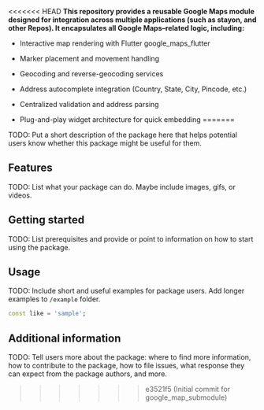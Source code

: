 <<<<<<< HEAD
**This repository provides a reusable Google Maps module designed for integration across multiple applications (such as stayon, and other Repos).
It encapsulates all Google Maps–related logic, including:**

- Interactive map rendering with Flutter google_maps_flutter
  
- Marker placement and movement handling
  
- Geocoding and reverse-geocoding services
  
- Address autocomplete integration (Country, State, City, Pincode, etc.)
  
- Centralized validation and address parsing
  
- Plug-and-play widget architecture for quick embedding
=======
<!--
This README describes the package. If you publish this package to pub.dev,
this README's contents appear on the landing page for your package.

For information about how to write a good package README, see the guide for
[writing package pages](https://dart.dev/tools/pub/writing-package-pages).

For general information about developing packages, see the Dart guide for
[creating packages](https://dart.dev/guides/libraries/create-packages)
and the Flutter guide for
[developing packages and plugins](https://flutter.dev/to/develop-packages).
-->

TODO: Put a short description of the package here that helps potential users
know whether this package might be useful for them.

## Features

TODO: List what your package can do. Maybe include images, gifs, or videos.

## Getting started

TODO: List prerequisites and provide or point to information on how to
start using the package.

## Usage

TODO: Include short and useful examples for package users. Add longer examples
to `/example` folder.

```dart
const like = 'sample';
```

## Additional information

TODO: Tell users more about the package: where to find more information, how to
contribute to the package, how to file issues, what response they can expect
from the package authors, and more.
>>>>>>> e3521f5 (Initial commit for google_map_submodule)
